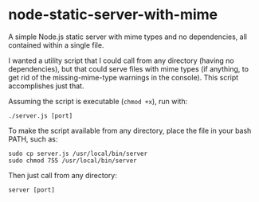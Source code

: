 node-static-server-with-mime
============================

A simple Node.js static server with mime types and no dependencies, all contained within a single
file.

I wanted a utility script that I could call from any directory (having no dependencies), but 
that could serve files with mime types (if anything, to get rid of the missing-mime-type warnings 
in the console). This script accomplishes just that.

Assuming the script is executable (`chmod +x`), run with:

```
./server.js [port]
```

To make the script available from any directory, place the file in your bash PATH, such as:

```
sudo cp server.js /usr/local/bin/server
sudo chmod 755 /usr/local/bin/server
```

Then just call from any directory:

```
server [port]
```